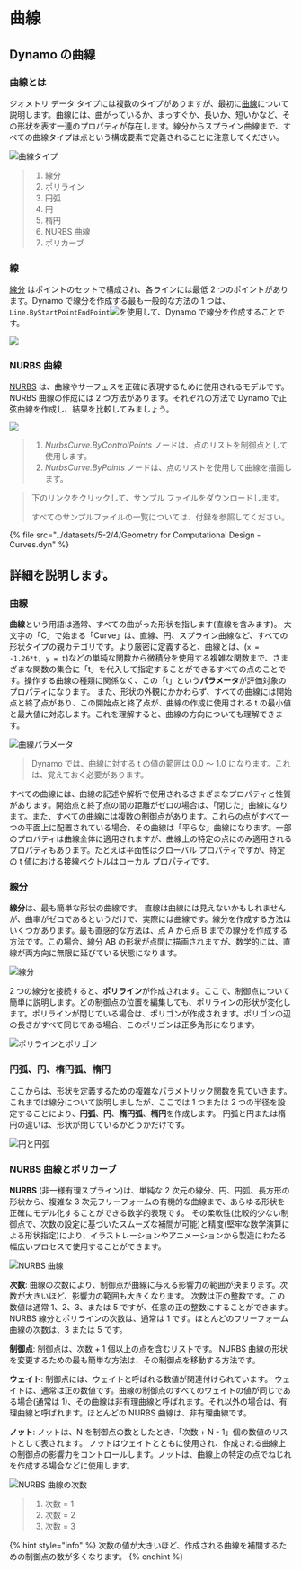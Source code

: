 # 曲線

## Dynamo の曲線

### 曲線とは

ジオメトリ データ タイプには複数のタイプがありますが、最初に[曲線](5-4\_curves.md#curve)について説明します。曲線には、曲がっているか、まっすぐか、長いか、短いかなど、その形状を表す一連のプロパティが存在します。線分からスプライン曲線まで、すべての曲線タイプは点という構成要素で定義されることに注意してください。

![曲線タイプ](../images/5-2/4/CurveTypes.jpg)

> 1. 線分
> 2. ポリライン
> 3. 円弧
> 4. 円
> 5. 楕円
> 6. NURBS 曲線
> 7. ポリカーブ

### 線

[線分](5-4\_curves.md#lines) はポイントのセットで構成され、各ラインには最低 2 つのポイントがあります。Dynamo で線分を作成する最も一般的な方法の 1 つは、`Line.ByStartPointEndPoint`![](<./images/5-2/4/Line by start point end point.jpg>)を使用して、Dynamo で線分を作成することです。

![](<./images/5-2/4/curves - line by start point end point.jpg>)

### NURBS 曲線

[NURBS](5-4\_curves.md#nurbs-+-polycurves) は、曲線やサーフェスを正確に表現するために使用されるモデルです。NURBS 曲線の作成には 2 つ方法があります。それぞれの方法で Dynamo で正弦曲線を作成し、結果を比較してみましょう。

![](<../images/5-2/4/curves - Nurbs Curves.jpg>)

> 1. _NurbsCurve.ByControlPoints_ ノードは、点のリストを制御点として使用します。
> 2. _NurbsCurve.ByPoints_ ノードは、点のリストを使用して曲線を描画します。

> 下のリンクをクリックして、サンプル ファイルをダウンロードします。
>
> すべてのサンプルファイルの一覧については、付録を参照してください。

{% file src="../datasets/5-2/4/Geometry for Computational Design - Curves.dyn" %}

## 詳細を説明します。

### 曲線

**曲線**という用語は通常、すべての曲がった形状を指します(直線を含みます)。 大文字の「C」で始まる「Curve」は、直線、円、スプライン曲線など、すべての形状タイプの親カテゴリです。より厳密に定義すると、曲線とは、(`x = -1.26*t, y = t`)などの単純な関数から微積分を使用する複雑な関数まで、さまざまな関数の集合に「t」を代入して指定することができるすべての点のことです。操作する曲線の種類に関係なく、この「t」という**パラメータ**が評価対象のプロパティになります。 また、形状の外観にかかわらず、すべての曲線には開始点と終了点があり、この開始点と終了点が、曲線の作成に使用される t の最小値と最大値に対応します。これを理解すると、曲線の方向についても理解できます。

![曲線パラメータ](../images/5-2/4/CurveParameter.jpg)

> Dynamo では、曲線に対する t の値の範囲は 0.0 ～ 1.0 になります。これは、覚えておく必要があります。

すべての曲線には、曲線の記述や解析で使用されるさまざまなプロパティと性質があります。開始点と終了点の間の距離がゼロの場合は、「閉じた」曲線になります。また、すべての曲線には複数の制御点があります。これらの点がすべて一つの平面上に配置されている場合、その曲線は「平らな」曲線になります。一部のプロパティは曲線全体に適用されますが、曲線上の特定の点にのみ適用されるプロパティもあります。たとえば平面性はグローバル プロパティですが、特定の t 値における接線ベクトルはローカル プロパティです。

### 線分

**線分**は、最も簡単な形状の曲線です。 直線は曲線には見えないかもしれませんが、曲率がゼロであるというだけで、実際には曲線です。線分を作成する方法はいくつかあります。最も直感的な方法は、点 A から点 B までの線分を作成する方法です。この場合、線分 AB の形状が点間に描画されますが、数学的には、直線が両方向に無限に延びている状態になります。

![線分](../images/5-2/4/Line.jpg)

2 つの線分を接続すると、**ポリライン**が作成されます。ここで、制御点について簡単に説明します。どの制御点の位置を編集しても、ポリラインの形状が変化します。ポリラインが閉じている場合は、ポリゴンが作成されます。ポリゴンの辺の長さがすべて同じである場合、このポリゴンは正多角形になります。

![ポリラインとポリゴン](../images/5-2/4/Polyline.jpg)

### 円弧、円、楕円弧、楕円

ここからは、形状を定義するための複雑なパラメトリック関数を見ていきます。これまでは線分について説明しましたが、ここでは 1 つまたは 2 つの半径を設定することにより、**円弧**、**円**、**楕円弧**、**楕円**を作成します。 円弧と円または楕円の違いは、形状が閉じているかどうかだけです。

![円と円弧](../images/5-2/4/Arcs+Circles.jpg)

### NURBS 曲線とポリカーブ

**NURBS** (非一様有理スプライン)は、単純な 2 次元の線分、円、円弧、長方形の形状から、複雑な 3 次元フリーフォームの有機的な曲線まで、あらゆる形状を正確にモデル化することができる数学的表現です。 その柔軟性(比較的少ない制御点で、次数の設定に基づいたスムーズな補間が可能)と精度(堅牢な数学演算による形状指定)により、イラストレーションやアニメーションから製造にわたる幅広いプロセスで使用することができます。

![NURBS 曲線](../images/5-2/4/NURBScurve.jpg)

**次数**: 曲線の次数により、制御点が曲線に与える影響力の範囲が決まります。次数が大きいほど、影響力の範囲も大きくなります。 次数は正の整数です。この数値は通常 1、2、3、または 5 ですが、任意の正の整数にすることができます。NURBS 線分とポリラインの次数は、通常は 1 です。ほとんどのフリーフォーム曲線の次数は、3 または 5 です。

**制御点**: 制御点は、次数 + 1 個以上の点を含むリストです。 NURBS 曲線の形状を変更するための最も簡単な方法は、その制御点を移動する方法です。

**ウェイト**: 制御点には、ウェイトと呼ばれる数値が関連付けられています。 ウェイトは、通常は正の数値です。曲線の制御点のすべてのウェイトの値が同じである場合(通常は 1)、その曲線は非有理曲線と呼ばれます。それ以外の場合は、有理曲線と呼ばれます。ほとんどの NURBS 曲線は、非有理曲線です。

**ノット**: ノットは、N を制御点の数としたとき、「次数 + N - 1」個の数値のリストとして表されます。 ノットはウェイトとともに使用され、作成される曲線上の制御点の影響力をコントロールします。ノットは、曲線上の特定の点でねじれを作成する場合などに使用します。

![NURBS 曲線の次数](../images/5-2/4/NURBScurve\_Degree.jpg)

> 1. 次数 = 1
> 2. 次数 = 2
> 3. 次数 = 3

{% hint style="info" %}
次数の値が大きいほど、作成される曲線を補間するための制御点の数が多くなります。
{% endhint %}

